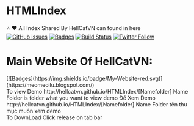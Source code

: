 # HTMLIndex
:star: :heart: All Index Shared By HellCatVN can found in here</br>
[![GitHub issues](https://img.shields.io/github/issues/HellCatVN/HTMLIndex.svg)](https://github.com/HellCatVN/HTMLIndex/issues)
[![Badges](https://img.shields.io/badge/Author-HellCatVN-brightgreen.svg)](https://www.facebook.com/hellcat.info)
[![Build Status](http://img.shields.io/travis/doge/wow.svg)](https://travis-ci.org/HellCatVN/HTMLIndex)
[![Twitter Follow](https://img.shields.io/twitter/follow/espadrine.svg?style=social&label=Follow)](https://twitter.com/hellcatoffical)
</br>
<h1>Main Website Of HellCatVN:</h1>
[![Badges](https://img.shields.io/badge/My-Website-red.svg)](https://meomeoilu.blogspot.com/)</br>
To view Demo http://hellcatvn.github.io/HTMLIndex/[Namefolder]
Name Folder is folder what you want to view demo
Để Xem Demo http://hellcatvn.github.io/HTMLIndex/[Namefolder]
Name Folder tên thư mục muốn xem demo</br>
To DownLoad Click release on tab bar
